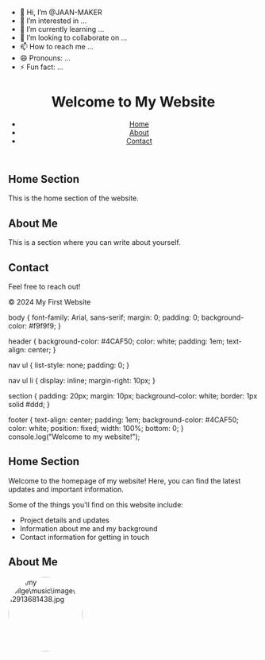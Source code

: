 - 👋 Hi, I’m @JAAN-MAKER
- 👀 I’m interested in ...
- 🌱 I’m currently learning ...
- 💞️ I’m looking to collaborate on ...
- 📫 How to reach me ...
- 😄 Pronouns: ...
- ⚡ Fun fact: ...

<!---
JAAN-MAKER/JAAN-MAKER is a ✨ special ✨ repository because its `README.md` (this file) appears on your GitHub profile.
You can click the Preview link to take a look at your changes.
---><!DOCTYPE html>
<html lang="en">
<head>
    <meta charset="UTF-8">
    <meta name="viewport" content="width=device-width, initial-scale=1.0">
    <title>My First Website</title>
    <link rel="stylesheet" href="style.css">
</head>
<body>
    <header>
        <h1>Welcome to My Website</h1>
        <nav>
            <ul>
                <li><a href="#home">Home</a></li>
                <li><a href="#about">About</a></li>
                <li><a href="#contact">Contact</a></li>
            </ul>
        </nav>
    </header>
    <main>
        <section id="home">
            <h2>Home Section</h2>
            <p>This is the home section of the website.</p>
        </section>
        <section id="about">
            <h2>About Me</h2>
            <p>This is a section where you can write about yourself.</p>
        </section>
        <section id="contact">
            <h2>Contact</h2>
            <p>Feel free to reach out!</p>
        </section>
    </main>
    <footer>
        <p>&copy; 2024 My First Website</p>
    </footer>
    <script src="script.js"></script>
</body>
</html>
body {
    font-family: Arial, sans-serif;
    margin: 0;
    padding: 0;
    background-color: #f9f9f9;
}

header {
    background-color: #4CAF50;
    color: white;
    padding: 1em;
    text-align: center;
}

nav ul {
    list-style: none;
    padding: 0;
}

nav ul li {
    display: inline;
    margin-right: 10px;
}

section {
    padding: 20px;
    margin: 10px;
    background-color: white;
    border: 1px solid #ddd;
}

footer {
    text-align: center;
    padding: 1em;
    background-color: #4CAF50;
    color: white;
    position: fixed;
    width: 100%;
    bottom: 0;
}
console.log("Welcome to my website!");
<section id="home">
    <h2>Home Section</h2>
    <p>Welcome to the homepage of my website! Here, you can find the latest updates and important information.</p>
    <p>Some of the things you’ll find on this website include:</p>
    <ul>
        <li>Project details and updates</li>
        <li>Information about me and my background</li>
        <li>Contact information for getting in touch</li>
    </ul>
</section>
<section id="about">
    <h2>About Me</h2>
    <img src="" alt="D:\my collge\music\image\1712913681438.jpg" style="width:150px; border-radius:50%;">
